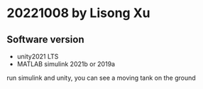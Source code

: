 

#  20221008 by Lisong Xu

## Software version
- unity2021 LTS
- MATLAB simulink 2021b or 2019a

run simulink and unity, you can see a moving tank on the ground
